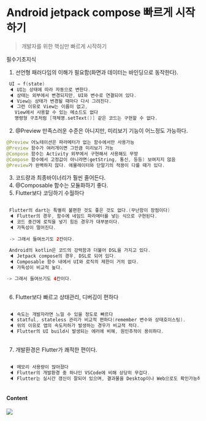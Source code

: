 # Android jetpack compose 빠르게 시작하기
> 개발자를 위한 핵심만 빠르게 시작하기

필수기초지식
1. 선언형 패러다임의 이해가 필요함(화면과 데이터는 바인딩으로 동작한다).

~~~kotlin
 UI = f(state)
 🔈 UI는 상태에 따라 자동으로 변한다. 
 🔈 상태는 외부에서 변경되지만, UI와 변수로 연결되어 있다.
 🔈 View는 상태가 변경될 때마다 다시 그려진다.
 🔈 그런 이유로 View는 이름이 없고, 
   View에서 사용할 수 있는 메소드도 없다
   명령형 구조처럼 [객체명.setText()] 같은 코드는 구현할 수 없다. 
~~~

2. @Preview
만족스러운 수준은 아니지만, 미리보기 기능이 어느정도 가능하다.
~~~kotlin
@Preview 어노테이션은 파라메터가 없는 함수에서만 사용가능
@Preview 함수가 여러개이면 그만큼 미리보기 가능
@Compose 함수는 Activity 외부에서 구현해서 사용해도 무방
@Compose 함수에서 고정값이 아니라면(getString, 통신, 등등) 보여지지 않음
@Preview가 완벽하지 않다. 에뮬레이터와 단말기의 적용이 다를 때가 있다.
~~~

3. 코드량과 최종바이너리가 훨씬 줄어든다.
4. @Composable 함수는 모듈화하기 좋다.
5. Flutter보다 코딩하기 수월하다
~~~kotlin
 
 Flutter의 dart는 특별히 불편한 것도 좋은 것도 없다.(무난함이 장점이다)
 🔈 Flutter의 경우, 함수에 네임드 파라메터를 넣는 식으로 구현된다.
 🔈 코드 중간에 로직을 넣기 힘든 경우가 대부분이다.
 🔈 가독성이 떨어진다.
 
 -> 그래서 들여쓰기도 2칸이다.
   
 Android의 kotlin은 코드의 강력함과 더불어 DSL을 가지고 있다.
 🔈 Jetpack compose의 경우, DSL로 되어 있다. 
 🔈 Composable 함수 내에서 UI와 로직의 제한이 거의 없다. 
 🔈 가독성이 비교적 높다.

-> 그래서 들여쓰기도 4칸이다.
 
~~~

6. Flutter보다 빠르고 상태관리, 디버깅이 편하다
~~~kotlin
 
 🔈 속도는 개발자라면 느낄 수 있을 정도로 빠르다
 🔈 statful, stateless 관리가 비교적 편하다(remember 변수와 상태호이스팅).
 🔈 위의 이유로 앱의 속도저하가 발생하는 경우가 비교적 적다. 
 🔈 Flutter의 UI build시 발생되는 에러에 비해, 원인추적이 용이하다. 
 
~~~

7. 개발환경은 Flutter가 쾌적한 편이다.
~~~kotlin
 
 🔈 메모리 사용량이 많아졌다
 🔈 Flutter의 개발환경 중 하나인 VSCode에 비해 상당히 무겁다.
 🔈 Flutter는 실시간 갱신이 잘되어 있으며, 결과물을 Desktop이나 Web으로도 확인가능하다.
   
~~~

#### Content
![](run.gif)